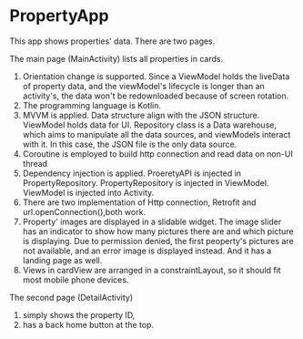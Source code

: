 # PropertyApp
This app shows properties' data. There are two pages. 

The main page (MainActivity) lists all properties in cards. 
1. Orientation change is supported. Since a ViewModel holds the liveData of property data, and the viewModel's lifecycle is longer than an activity's, the data won't be redownloaded because of screen rotation. 
2. The programming language is Kotlin.
3. MVVM is applied. Data structure align with the JSON structure. ViewModel holds data for UI. Repository class is a Data warehouse, which aims to manipulate all the data sources, and viewModels interact with it. In this case, the JSON file is the only data source.  
4. Coroutine is employed to build http connection and read data on non-UI thread
5. Dependency injection is applied. ProeretyAPI is injected in PropertyRepository. PropertyRepository is injected in ViewModel. ViewModel is injected into Activity.
6. There are two implementation of Http connection, Retrofit and url.openConnection(),both work. 
7. Property' images are displayed in a slidable widget. The image slider has an indicator to show how many pictures there are and which picture is displaying. Due to permission denied, the first peoperty's pictures are not available, and an error image is displayed instead. And it has a landing page as well. 
8. Views in cardView are arranged in a constraintLayout, so it should fit most mobile phone devices. 

The second page (DetailActivity)
1. simply shows the property ID,
2. has a back home button at the top.


